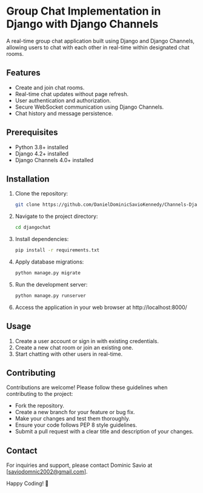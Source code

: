 
# Group Chat Implementation in Django with Django Channels

A real-time group chat application built using Django and Django Channels, allowing users to chat with each other in real-time within designated chat rooms.

## Features

- Create and join chat rooms.
- Real-time chat updates without page refresh.
- User authentication and authorization.
- Secure WebSocket communication using Django Channels.
- Chat history and message persistence.

## Prerequisites

- Python 3.8+ installed
- Django 4.2+ installed
- Django Channels 4.0+ installed

## Installation

1. Clone the repository:

   ```bash
   git clone https://github.com/DanielDominicSavioKennedy/Channels-Django.git
   ```

2. Navigate to the project directory:

   ```bash
   cd djangochat
   ```

3. Install dependencies:

   ```bash
   pip install -r requirements.txt
   ```

4. Apply database migrations:

   ```bash
   python manage.py migrate
   ```

5. Run the development server:

   ```bash
   python manage.py runserver
   ```

6. Access the application in your web browser at http://localhost:8000/

## Usage

1. Create a user account or sign in with existing credentials.
2. Create a new chat room or join an existing one.
3. Start chatting with other users in real-time.

## Contributing

Contributions are welcome! Please follow these guidelines when contributing to the project:

- Fork the repository.
- Create a new branch for your feature or bug fix.
- Make your changes and test them thoroughly.
- Ensure your code follows PEP 8 style guidelines.
- Submit a pull request with a clear title and description of your changes.

## Contact

For inquiries and support, please contact Dominic Savio at [saviodomnic2002@gmail.com].

Happy Coding! 🚀
```
